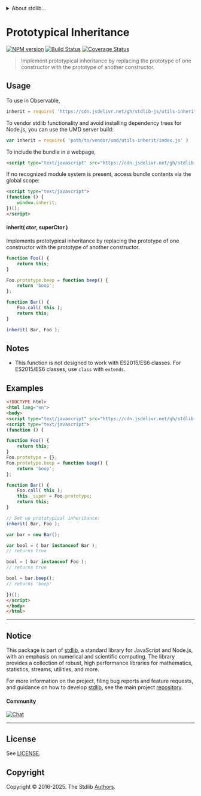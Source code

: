 <!--

@license Apache-2.0

Copyright (c) 2018 The Stdlib Authors.

Licensed under the Apache License, Version 2.0 (the "License");
you may not use this file except in compliance with the License.
You may obtain a copy of the License at

   http://www.apache.org/licenses/LICENSE-2.0

Unless required by applicable law or agreed to in writing, software
distributed under the License is distributed on an "AS IS" BASIS,
WITHOUT WARRANTIES OR CONDITIONS OF ANY KIND, either express or implied.
See the License for the specific language governing permissions and
limitations under the License.

-->


<details>
  <summary>
    About stdlib...
  </summary>
  <p>We believe in a future in which the web is a preferred environment for numerical computation. To help realize this future, we've built stdlib. stdlib is a standard library, with an emphasis on numerical and scientific computation, written in JavaScript (and C) for execution in browsers and in Node.js.</p>
  <p>The library is fully decomposable, being architected in such a way that you can swap out and mix and match APIs and functionality to cater to your exact preferences and use cases.</p>
  <p>When you use stdlib, you can be absolutely certain that you are using the most thorough, rigorous, well-written, studied, documented, tested, measured, and high-quality code out there.</p>
  <p>To join us in bringing numerical computing to the web, get started by checking us out on <a href="https://github.com/stdlib-js/stdlib">GitHub</a>, and please consider <a href="https://opencollective.com/stdlib">financially supporting stdlib</a>. We greatly appreciate your continued support!</p>
</details>

# Prototypical Inheritance

[![NPM version][npm-image]][npm-url] [![Build Status][test-image]][test-url] [![Coverage Status][coverage-image]][coverage-url] <!-- [![dependencies][dependencies-image]][dependencies-url] -->

> Implement prototypical inheritance by replacing the prototype of one constructor with the prototype of another constructor.

<section class="intro">

</section>

<!-- /.intro -->



<section class="usage">

## Usage

To use in Observable,

```javascript
inherit = require( 'https://cdn.jsdelivr.net/gh/stdlib-js/utils-inherit@umd/browser.js' )
```

To vendor stdlib functionality and avoid installing dependency trees for Node.js, you can use the UMD server build:

```javascript
var inherit = require( 'path/to/vendor/umd/utils-inherit/index.js' )
```

To include the bundle in a webpage,

```html
<script type="text/javascript" src="https://cdn.jsdelivr.net/gh/stdlib-js/utils-inherit@umd/browser.js"></script>
```

If no recognized module system is present, access bundle contents via the global scope:

```html
<script type="text/javascript">
(function () {
    window.inherit;
})();
</script>
```

#### inherit( ctor, superCtor )

Implements prototypical inheritance by replacing the prototype of one constructor with the prototype of another constructor.

<!-- eslint-disable no-restricted-syntax -->

```javascript
function Foo() {
    return this;
}

Foo.prototype.beep = function beep() {
    return 'boop';
};

function Bar() {
    Foo.call( this );
    return this;
}

inherit( Bar, Foo );
```

</section>

<!-- /.usage -->

<section class="notes">

## Notes

-   This function is not designed to work with ES2015/ES6 classes. For ES2015/ES6 classes, use `class` with `extends`.

</section>

<!-- /.notes -->

<section class="examples">

## Examples

<!-- eslint-disable no-restricted-syntax -->

<!-- eslint no-undef: "error" -->

```html
<!DOCTYPE html>
<html lang="en">
<body>
<script type="text/javascript" src="https://cdn.jsdelivr.net/gh/stdlib-js/utils-inherit@umd/browser.js"></script>
<script type="text/javascript">
(function () {

function Foo() {
    return this;
}
Foo.prototype = {};
Foo.prototype.beep = function beep() {
    return 'boop';
};

function Bar() {
    Foo.call( this );
    this._super = Foo.prototype;
    return this;
}

// Set up prototypical inheritance:
inherit( Bar, Foo );

var bar = new Bar();

var bool = ( bar instanceof Bar );
// returns true

bool = ( bar instanceof Foo );
// returns true

bool = bar.beep();
// returns 'boop'

})();
</script>
</body>
</html>
```

</section>

<!-- /.examples -->

<!-- Section for related `stdlib` packages. Do not manually edit this section, as it is automatically populated. -->

<section class="related">

</section>

<!-- /.related -->

<!-- Section for all links. Make sure to keep an empty line after the `section` element and another before the `/section` close. -->


<section class="main-repo" >

* * *

## Notice

This package is part of [stdlib][stdlib], a standard library for JavaScript and Node.js, with an emphasis on numerical and scientific computing. The library provides a collection of robust, high performance libraries for mathematics, statistics, streams, utilities, and more.

For more information on the project, filing bug reports and feature requests, and guidance on how to develop [stdlib][stdlib], see the main project [repository][stdlib].

#### Community

[![Chat][chat-image]][chat-url]

---

## License

See [LICENSE][stdlib-license].


## Copyright

Copyright &copy; 2016-2025. The Stdlib [Authors][stdlib-authors].

</section>

<!-- /.stdlib -->

<!-- Section for all links. Make sure to keep an empty line after the `section` element and another before the `/section` close. -->

<section class="links">

[npm-image]: http://img.shields.io/npm/v/@stdlib/utils-inherit.svg
[npm-url]: https://npmjs.org/package/@stdlib/utils-inherit

[test-image]: https://github.com/stdlib-js/utils-inherit/actions/workflows/test.yml/badge.svg?branch=main
[test-url]: https://github.com/stdlib-js/utils-inherit/actions/workflows/test.yml?query=branch:main

[coverage-image]: https://img.shields.io/codecov/c/github/stdlib-js/utils-inherit/main.svg
[coverage-url]: https://codecov.io/github/stdlib-js/utils-inherit?branch=main

<!--

[dependencies-image]: https://img.shields.io/david/stdlib-js/utils-inherit.svg
[dependencies-url]: https://david-dm.org/stdlib-js/utils-inherit/main

-->

[chat-image]: https://img.shields.io/gitter/room/stdlib-js/stdlib.svg
[chat-url]: https://app.gitter.im/#/room/#stdlib-js_stdlib:gitter.im

[stdlib]: https://github.com/stdlib-js/stdlib

[stdlib-authors]: https://github.com/stdlib-js/stdlib/graphs/contributors

[umd]: https://github.com/umdjs/umd
[es-module]: https://developer.mozilla.org/en-US/docs/Web/JavaScript/Guide/Modules

[deno-url]: https://github.com/stdlib-js/utils-inherit/tree/deno
[deno-readme]: https://github.com/stdlib-js/utils-inherit/blob/deno/README.md
[umd-url]: https://github.com/stdlib-js/utils-inherit/tree/umd
[umd-readme]: https://github.com/stdlib-js/utils-inherit/blob/umd/README.md
[esm-url]: https://github.com/stdlib-js/utils-inherit/tree/esm
[esm-readme]: https://github.com/stdlib-js/utils-inherit/blob/esm/README.md
[branches-url]: https://github.com/stdlib-js/utils-inherit/blob/main/branches.md

[stdlib-license]: https://raw.githubusercontent.com/stdlib-js/utils-inherit/main/LICENSE

</section>

<!-- /.links -->
